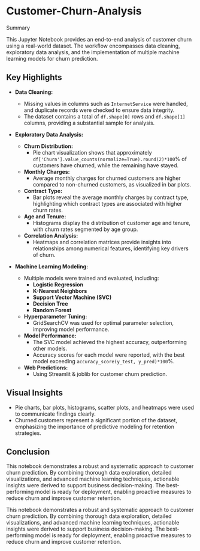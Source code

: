 # Customer-Churn-Analysis


Summary

This Jupyter Notebook provides an end-to-end analysis of customer churn using a real-world dataset. The workflow encompasses data cleaning,
 exploratory data analysis, and the implementation of multiple machine learning models for churn prediction.

## Key Highlights

- **Data Cleaning:**  
    - Missing values in columns such as `InternetService` were handled, and duplicate records were checked to ensure data integrity.
    - The dataset contains a total of `df.shape[0]` rows and `df.shape[1]` columns, providing a substantial sample for analysis.

- **Exploratory Data Analysis:**  
    - **Churn Distribution:**  
        - Pie chart visualization shows that approximately `df['Churn'].value_counts(normalize=True).round(2)*100`% of customers have churned, while the remaining have stayed.
    - **Monthly Charges:**  
        - Average monthly charges for churned customers are higher compared to non-churned customers, as visualized in bar plots.
    - **Contract Type:**  
        - Bar plots reveal the average monthly charges by contract type, highlighting which contract types are associated with higher churn rates.
    - **Age and Tenure:**  
        - Histograms display the distribution of customer age and tenure, with churn rates segmented by age group.
    - **Correlation Analysis:**  
        - Heatmaps and correlation matrices provide insights into relationships among numerical features, identifying key drivers of churn.

- **Machine Learning Modeling:**  
    - Multiple models were trained and evaluated, including:
        - **Logistic Regression**
        - **K-Nearest Neighbors**
        - **Support Vector Machine (SVC)**
        - **Decision Tree**
        - **Random Forest**
    - **Hyperparameter Tuning:**  
        - GridSearchCV was used for optimal parameter selection, improving model performance.
    - **Model Performance:**  
        - The SVC model achieved the highest accuracy, outperforming other models.  
        - Accuracy scores for each model were reported, with the best model exceeding `accuracy_score(y_test, y_pred)*100`%.
  - **Web Predictions:**
    - Using Streamlit & joblib for customer churn prediction.  

## Visual Insights

- Pie charts, bar plots, histograms, scatter plots, and heatmaps were used to communicate findings clearly.
- Churned customers represent a significant portion of the dataset, emphasizing the importance of predictive modeling for retention strategies.

## Conclusion

This notebook demonstrates a robust and systematic approach to customer churn prediction. By combining thorough data exploration, detailed visualizations,
 and advanced machine learning techniques, actionable insights were derived to support business decision-making. The best-performing model is ready for deployment,
  enabling proactive measures to reduce churn and improve customer retention.




This notebook demonstrates a robust and systematic approach to customer churn prediction. By combining thorough data exploration, detailed visualizations,
 and advanced machine learning techniques, actionable insights were derived to support business decision-making. The best-performing model is ready for deployment,
  enabling proactive measures to reduce churn and improve customer retention.
